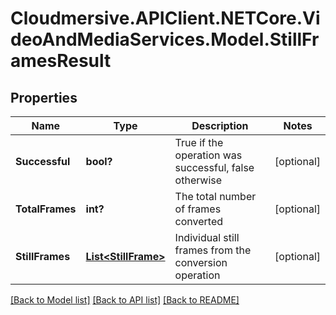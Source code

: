 # Cloudmersive.APIClient.NETCore.VideoAndMediaServices.Model.StillFramesResult
## Properties

Name | Type | Description | Notes
------------ | ------------- | ------------- | -------------
**Successful** | **bool?** | True if the operation was successful, false otherwise | [optional] 
**TotalFrames** | **int?** | The total number of frames converted | [optional] 
**StillFrames** | [**List&lt;StillFrame&gt;**](StillFrame.md) | Individual still frames from the conversion operation | [optional] 

[[Back to Model list]](../README.md#documentation-for-models) [[Back to API list]](../README.md#documentation-for-api-endpoints) [[Back to README]](../README.md)

